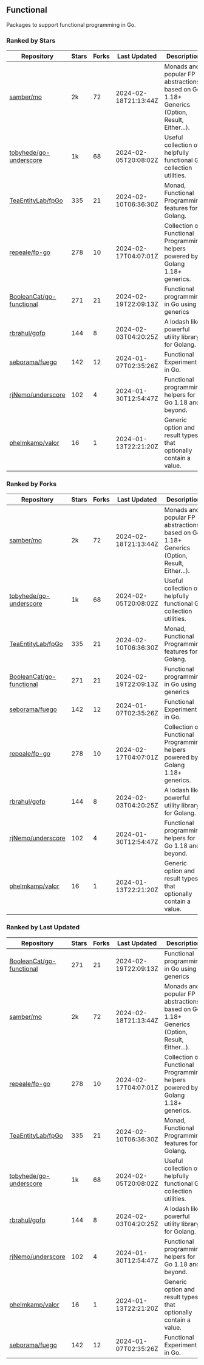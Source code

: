 ## Functional

Packages to support functional programming in Go.

### Ranked by Stars

| Repository | Stars | Forks | Last Updated | Description | 
|------------|-------|-------|--------------|-------------|
| [samber/mo](https://github.com/samber/mo) | 2k | 72 | 2024-02-18T21:13:44Z |  Monads and popular FP abstractions, based on Go 1.18+ Generics (Option, Result, Either...). |
| [tobyhede/go-underscore](https://github.com/tobyhede/go-underscore) | 1k | 68 | 2024-02-05T20:08:02Z |  Useful collection of helpfully functional Go collection utilities. |
| [TeaEntityLab/fpGo](https://github.com/TeaEntityLab/fpGo) | 335 | 21 | 2024-02-10T06:36:30Z |  Monad, Functional Programming features for Golang. |
| [repeale/fp-go](https://github.com/repeale/fp-go) | 278 | 10 | 2024-02-17T04:07:01Z |  Collection of Functional Programming helpers powered by Golang 1.18+ generics. |
| [BooleanCat/go-functional](https://github.com/BooleanCat/go-functional) | 271 | 21 | 2024-02-19T22:09:13Z |  Functional programming in Go using generics |
| [rbrahul/gofp](https://github.com/rbrahul/gofp) | 144 | 8 | 2024-02-03T04:20:25Z |  A lodash like powerful utility library for Golang. |
| [seborama/fuego](https://github.com/seborama/fuego) | 142 | 12 | 2024-01-07T02:35:26Z |  Functional Experiment in Go. |
| [rjNemo/underscore](https://github.com/rjNemo/underscore) | 102 | 4 | 2024-01-30T12:54:47Z |  Functional programming helpers for Go 1.18 and beyond. |
| [phelmkamp/valor](https://github.com/phelmkamp/valor) | 16 | 1 | 2024-01-13T22:21:20Z |  Generic option and result types that optionally contain a value. |

### Ranked by Forks

| Repository | Stars | Forks | Last Updated | Description | 
|------------|-------|-------|--------------|-------------|
| [samber/mo](https://github.com/samber/mo) | 2k | 72 | 2024-02-18T21:13:44Z |  Monads and popular FP abstractions, based on Go 1.18+ Generics (Option, Result, Either...). |
| [tobyhede/go-underscore](https://github.com/tobyhede/go-underscore) | 1k | 68 | 2024-02-05T20:08:02Z |  Useful collection of helpfully functional Go collection utilities. |
| [TeaEntityLab/fpGo](https://github.com/TeaEntityLab/fpGo) | 335 | 21 | 2024-02-10T06:36:30Z |  Monad, Functional Programming features for Golang. |
| [BooleanCat/go-functional](https://github.com/BooleanCat/go-functional) | 271 | 21 | 2024-02-19T22:09:13Z |  Functional programming in Go using generics |
| [seborama/fuego](https://github.com/seborama/fuego) | 142 | 12 | 2024-01-07T02:35:26Z |  Functional Experiment in Go. |
| [repeale/fp-go](https://github.com/repeale/fp-go) | 278 | 10 | 2024-02-17T04:07:01Z |  Collection of Functional Programming helpers powered by Golang 1.18+ generics. |
| [rbrahul/gofp](https://github.com/rbrahul/gofp) | 144 | 8 | 2024-02-03T04:20:25Z |  A lodash like powerful utility library for Golang. |
| [rjNemo/underscore](https://github.com/rjNemo/underscore) | 102 | 4 | 2024-01-30T12:54:47Z |  Functional programming helpers for Go 1.18 and beyond. |
| [phelmkamp/valor](https://github.com/phelmkamp/valor) | 16 | 1 | 2024-01-13T22:21:20Z |  Generic option and result types that optionally contain a value. |

### Ranked by Last Updated

| Repository | Stars | Forks | Last Updated | Description | 
|------------|-------|-------|--------------|-------------|
| [BooleanCat/go-functional](https://github.com/BooleanCat/go-functional) | 271 | 21 | 2024-02-19T22:09:13Z |  Functional programming in Go using generics |
| [samber/mo](https://github.com/samber/mo) | 2k | 72 | 2024-02-18T21:13:44Z |  Monads and popular FP abstractions, based on Go 1.18+ Generics (Option, Result, Either...). |
| [repeale/fp-go](https://github.com/repeale/fp-go) | 278 | 10 | 2024-02-17T04:07:01Z |  Collection of Functional Programming helpers powered by Golang 1.18+ generics. |
| [TeaEntityLab/fpGo](https://github.com/TeaEntityLab/fpGo) | 335 | 21 | 2024-02-10T06:36:30Z |  Monad, Functional Programming features for Golang. |
| [tobyhede/go-underscore](https://github.com/tobyhede/go-underscore) | 1k | 68 | 2024-02-05T20:08:02Z |  Useful collection of helpfully functional Go collection utilities. |
| [rbrahul/gofp](https://github.com/rbrahul/gofp) | 144 | 8 | 2024-02-03T04:20:25Z |  A lodash like powerful utility library for Golang. |
| [rjNemo/underscore](https://github.com/rjNemo/underscore) | 102 | 4 | 2024-01-30T12:54:47Z |  Functional programming helpers for Go 1.18 and beyond. |
| [phelmkamp/valor](https://github.com/phelmkamp/valor) | 16 | 1 | 2024-01-13T22:21:20Z |  Generic option and result types that optionally contain a value. |
| [seborama/fuego](https://github.com/seborama/fuego) | 142 | 12 | 2024-01-07T02:35:26Z |  Functional Experiment in Go. |

